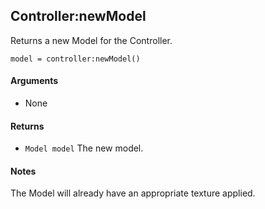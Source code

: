 Controller:newModel
---

Returns a new Model for the Controller.

    model = controller:newModel()

#### Arguments

- None

#### Returns

- `Model model` The new model.

#### Notes

The Model will already have an appropriate texture applied.
